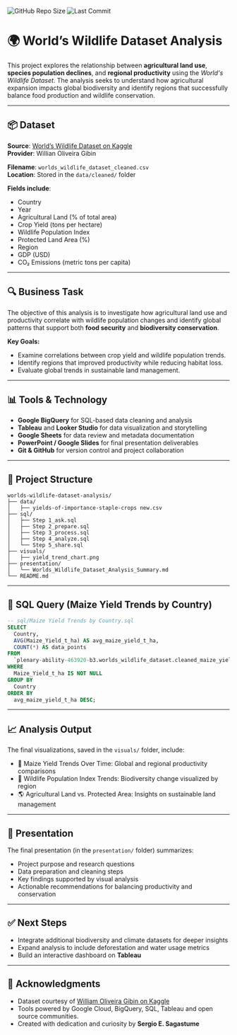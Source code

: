 ![GitHub Repo Size](https://img.shields.io/github/repo-size/ssagastume11/worlds-wildlife-dataset-analysis)
![Last Commit](https://img.shields.io/github/last-commit/ssagastume11/worlds-wildlife-dataset-analysis)

# 🌍 World’s Wildlife Dataset Analysis

This project explores the relationship between **agricultural land use**, **species population declines**, and **regional productivity** using the *World's Wildlife Dataset*. The analysis seeks to understand how agricultural expansion impacts global biodiversity and identify regions that successfully balance food production and wildlife conservation.

---

## 📦 Dataset

**Source**: [World’s Wildlife Dataset on Kaggle](https://www.kaggle.com/datasets/willianoliveiragibin/worlds-wildlife)  
**Provider**: Willian Oliveira Gibin  

**Filename**: `worlds_wildlife_dataset_cleaned.csv`  
**Location**: Stored in the `data/cleaned/` folder  

**Fields include**:
- Country  
- Year  
- Agricultural Land (% of total area)  
- Crop Yield (tons per hectare)  
- Wildlife Population Index  
- Protected Land Area (%)  
- Region  
- GDP (USD)  
- CO₂ Emissions (metric tons per capita)

---

## 🔍 Business Task

The objective of this analysis is to investigate how agricultural land use and productivity correlate with wildlife population changes and identify global patterns that support both **food security** and **biodiversity conservation**.

**Key Goals:**
- Examine correlations between crop yield and wildlife population trends.  
- Identify regions that improved productivity while reducing habitat loss.  
- Evaluate global trends in sustainable land management.

---

## 📊 Tools & Technology

- **Google BigQuery** for SQL-based data cleaning and analysis  
- **Tableau** and **Looker Studio** for data visualization and storytelling  
- **Google Sheets** for data review and metadata documentation  
- **PowerPoint / Google Slides** for final presentation deliverables  
- **Git & GitHub** for version control and project collaboration  

---

## 📁 Project Structure

```plaintext
worlds-wildlife-dataset-analysis/
├── data/
│   ├── yields-of-importance-staple-crops new.csv
├── sql/
│   ├── Step 1_ask.sql
│   ├── Step 2_prepare.sql
│   ├── Step 3_process.sql
│   ├── Step 4_analyze.sql
│   └── Step 5_share.sql
├── visuals/
│   ├── yield_trend_chart.png
├── presentation/
│   └── Worlds_Wildlife_Dataset_Analysis_Summary.md
└── README.md
```

---

## 🧮 SQL Query (Maize Yield Trends by Country)

```sql
-- sql/Maize Yield Trends by Country.sql
SELECT
  Country,
  AVG(Maize_Yield_t_ha) AS avg_maize_yield_t_ha,
  COUNT(*) AS data_points
FROM
  `plenary-ability-463920-b3.worlds_wildlife_dataset.cleaned_maize_yields`
WHERE
  Maize_Yield_t_ha IS NOT NULL
GROUP BY
  Country
ORDER BY
  avg_maize_yield_t_ha DESC;
```

---

## 📈 Analysis Output
The final visualizations, saved in the `visuals/` folder, include:
- 🌾 Maize Yield Trends Over Time: Global and regional productivity comparisons
- 🦁 Wildlife Population Index Trends: Biodiversity change visualized by region
- 🌎 Agricultural Land vs. Protected Area: Insights on sustainable land management

---

## 🧾 Presentation
The final presentation (in the `presentation/` folder) summarizes:
- Project purpose and research questions
- Data preparation and cleaning steps
- Key findings supported by visual analysis
- Actionable recommendations for balancing productivity and conservation

---

## ✅ Next Steps
- Integrate additional biodiversity and climate datasets for deeper insights
- Expand analysis to include deforestation and water usage metrics
- Build an interactive dashboard on **Tableau**

---

## 🙌 Acknowledgments
- Dataset courtesy of [William Oliveira Gibin on Kaggle](https://www.kaggle.com/datasets/willianoliveiragibin/worlds-wildlife)
- Tools powered by Google Cloud, BigQuery, SQL, Tableau and open source communities.
- Created with dedication and curiosity by **Sergio E. Sagastume**
